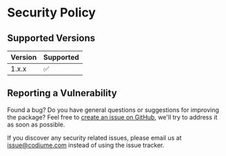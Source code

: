 # Security Policy

## Supported Versions

| Version | Supported          |
| ------- | ------------------ |
| 1.x.x   | :white_check_mark: |

## Reporting a Vulnerability

Found a bug? Do you have general questions or suggestions for improving the package? Feel free to [create an issue on GitHub](https://github.com/codiume/astro-component-starter/issues), we'll try to address it as soon as possible.

If you discover any security related issues, please email us at <issue@codiume.com> instead of using the issue tracker.
